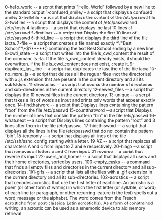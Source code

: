 0-hello_world -- a script that prints "Hello, World" followed by a new line to the standard output
1-confused_smiley - a script that displays a confused smiley
2-hellofile - a script that displays the content of the /etc/passwd file
3-twofiles -- a script that displays the content of /etc/passwd and /etc/hosts
4-lastlines -- a script that displays the last 10 lines of /etc/passwd
5-firstlines -- a script that Display the first 10 lines of /etc/passwd
6-third_line --  a script that displays the third line of the file iacta.
7-file --  a script that creates a file named exactly \*\\'"Best School"\'\\*$\?\*\*\*\*\*:) containing the text Best School ending by a new line
8-cwd_state --  a script that writes into the file ls_cwd_content the result of the command ls -la. If the file ls_cwd_content already exists, it should be overwritten. If the file ls_cwd_content does not exist, create it.
9-duplicate_last_line -- a script that duplicates the last line of the file iacta
10-no_more_js --a script that deletes all the regular files (not the directories) with a .js extension that are present in the current directory and all its subfolders.
11-directories -- a script that counts the number of directories and sub-directories in the current directory
12-newest_files -- a script that displays the 10 newest files in the current directory.
13-unique -- a script that takes a list of words as input and prints only words that appear exactly once.
14-findthatword -- a script that Displays lines containing the pattern “root” from the file /etc/passwd
15-countthatword --a script that Displays the number of lines that contain the pattern “bin” in the file /etc/passwd
16-whatsnext -- a script that Displays lines containing the pattern “root” and 3 lines after them in the file /etc/passwd.
17-hidethisword -- a script that displays  all the lines in the file /etc/passwd that do not contain the pattern “bin”.
18-letteronly -- a script that displays  all lines of the file /etc/ssh/sshd_config starting with a letter.
19-AZ -- a script that replaces  all characters A and c from input to Z and e respectively.
20-hiago --a script that removes all letters c and C from input.
21-reverse -- a script that reverse its input
22-users_and_homes -- a script that displays all users and their home directories, sorted by users.
100-empty_casks --  a command that finds all empty files and directories in the current directory and all sub-directories.
101-gifs -- a script that lists all the files with a .gif extension in the current directory and all its sub-directories.
102-acrostics -- a script that decodes acrostics that use the first letter of each line. An acrostic is a poem (or other form of writing) in which the first letter (or syllable, or word) of each line (or paragraph, or other recurring feature in the text) spells out a word, message or the alphabet. The word comes from the French acrostiche from post-classical Latin acrostichis). As a form of constrained writing, an acrostic can be used as a mnemonic device to aid memory retrieval
